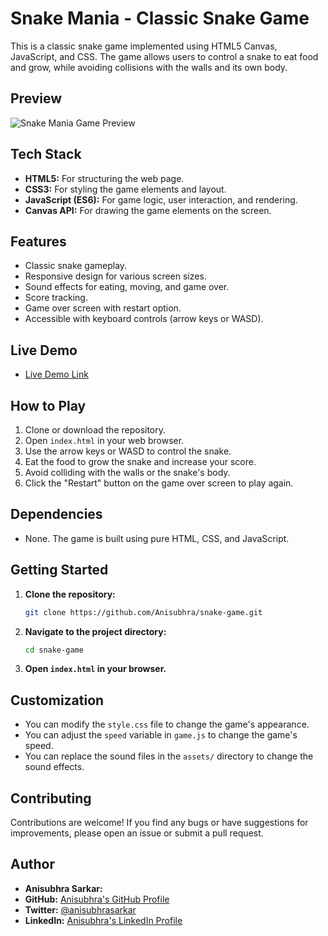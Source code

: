 # Snake Mania - Classic Snake Game

This is a classic snake game implemented using HTML5 Canvas, JavaScript, and CSS. The game allows users to control a snake to eat food and grow, while avoiding collisions with the walls and its own body.

## Preview

![Snake Mania Game Preview](https://portfolio-website-umber-pi.vercel.app/_next/image?url=%2F_next%2Fstatic%2Fmedia%2Fsnake_mania.88bbcda0.jpeg&w=1920&q=95)

## Tech Stack

-   **HTML5:** For structuring the web page.
-   **CSS3:** For styling the game elements and layout.
-   **JavaScript (ES6):** For game logic, user interaction, and rendering.
-   **Canvas API:** For drawing the game elements on the screen.

## Features

-   Classic snake gameplay.
-   Responsive design for various screen sizes.
-   Sound effects for eating, moving, and game over.
-   Score tracking.
-   Game over screen with restart option.
-   Accessible with keyboard controls (arrow keys or WASD).

## Live Demo

-   [Live Demo Link](https://snake-game-topaz-three.vercel.app/)

## How to Play

1.  Clone or download the repository.
2.  Open `index.html` in your web browser.
3.  Use the arrow keys or WASD to control the snake.
4.  Eat the food to grow the snake and increase your score.
5.  Avoid colliding with the walls or the snake's body.
6.  Click the "Restart" button on the game over screen to play again.

## Dependencies

-   None. The game is built using pure HTML, CSS, and JavaScript.

## Getting Started

1.  **Clone the repository:**

    ```bash
    git clone https://github.com/Anisubhra/snake-game.git
    ```

2.  **Navigate to the project directory:**

    ```bash
    cd snake-game
    ```

3.  **Open `index.html` in your browser.**

## Customization

-   You can modify the `style.css` file to change the game's appearance.
-   You can adjust the `speed` variable in `game.js` to change the game's speed.
-   You can replace the sound files in the `assets/` directory to change the sound effects.

## Contributing

Contributions are welcome! If you find any bugs or have suggestions for improvements, please open an issue or submit a pull request.

## Author

-   **Anisubhra Sarkar:**
-   **GitHub:** [Anisubhra's GitHub Profile](https://github.com/Anisubhra)
-   **Twitter:** [@anisubhrasarkar](https://x.com/anisubhrasarkar)
-   **LinkedIn:** [Anisubhra's LinkedIn Profile](https://www.linkedin.com/in/anisubhrasarkar/)